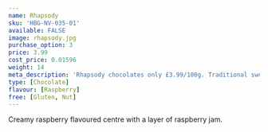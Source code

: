 ```yaml
---
name: Rhapsody
sku: 'HBG-NV-035-01'
available: FALSE
image: rhapsody.jpg
purchase_option: 3
price: 3.99
cost_price: 0.01596
weight: 14
meta_description: 'Rhapsody chocolates only £3.99/100g. Traditional sweets and more at Humbugs Confectionery Store. Specialists in satisfying your sweet tooth!'
type: [Chocolate]
flavour: [Raspberry]
free: [Gluten, Nut]
---
```

Creamy raspberry flavoured centre with a layer of raspberry jam.